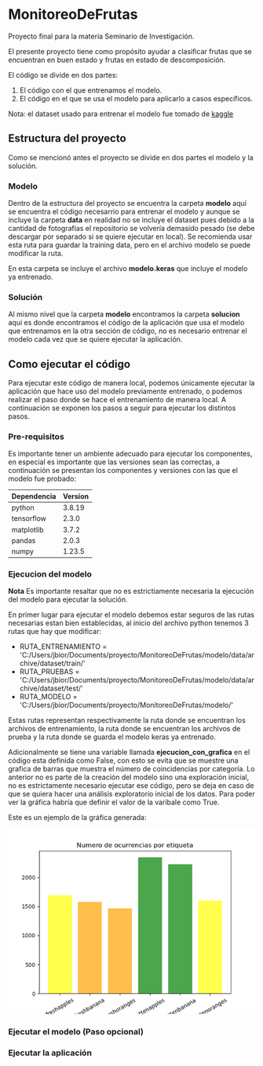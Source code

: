 # MonitoreoDeFrutas
Proyecto final para la materia Seminario de Investigación.

El presente proyecto tiene como propósito ayudar a clasificar frutas que se encuentran en buen estado y frutas en estado de descomposición.

El código se divide en dos partes:

1. El código con el que entrenamos el modelo.
2. El código en el que se usa el modelo para aplicarlo a casos específicos.

Nota: el dataset usado para entrenar el modelo fue tomado de [kaggle](https://www.kaggle.com/datasets/sriramr/fruits-fresh-and-rotten-for-classification)

## Estructura del proyecto

Como se mencionó antes el proyecto se divide en dos partes el modelo y la solución.

### Modelo

Dentro de la estructura del proyecto se encuentra la carpeta **modelo** aquí se encuentra el código necesarrio para entrenar el modelo y aunque se incluye la carpeta **data** en realidad no se incluye el dataset pues debido a la cantidad de fotografías el repositorio se volvería demasido pesado (se debe descargar por separado si se quiere ejecutar en local).
Se recomienda usar esta ruta para guardar la training data, pero en el archivo modelo se puede modificar la ruta.

En esta carpeta se incluye el archivo **modelo.keras** que incluye el modelo ya entrenado.


### Solución

Al mismo nivel que la carpeta **modelo** encontramos la carpeta **solucion** aqui es donde encontramos el código de la aplicación que usa el modelo que entrenamos en la otra sección de código, no es necesario entrenar el modelo cada vez que se quiere ejecutar la aplicación.

## Como ejecutar el código

Para ejecutar este código de manera local, podemos únicamente ejecutar la aplicación que hace uso del modelo previamente entrenado, o podemos realizar el paso donde se hace el entrenamiento de manera local. A continuación se exponen los pasos a seguir para ejecutar los distintos pasos.

### Pre-requisitos

Es importante tener un ambiente adecuado para ejecutar los componentes, en especial es importante que las versiones sean las correctas, a continuación se presentan los componentes y versiones con las que el modelo fue probado:

|Dependencia |Version |
|------------|--------|
|python      | 3.8.19 |
|tensorflow  | 2.3.0  |
|matplotlib  | 3.7.2  |
|pandas      | 2.0.3  |
|numpy       | 1.23.5 |

### Ejecucion del modelo

**Nota** Es importante resaltar que no es estrictiamente necesaria la ejecución del modelo para ejecutar la solución.

En primer lugar para ejecutar el modelo debemos estar seguros de las rutas necesarias estan bien establecidas, al inicio del archivo python tenemos 3 rutas que hay que modificar:

- RUTA_ENTRENAMIENTO = 'C:/Users/jbior/Documents/proyecto/MonitoreoDeFrutas/modelo/data/archive/dataset/train/'
- RUTA_PRUEBAS = 'C:/Users/jbior/Documents/proyecto/MonitoreoDeFrutas/modelo/data/archive/dataset/test/'
- RUTA_MODELO = 'C:/Users/jbior/Documents/proyecto/MonitoreoDeFrutas/modelo/'

Estas rutas representan respectivamente la ruta donde se encuentran los archivos de entrenamiento, la ruta donde se encuentran los archivos de prueba y la ruta donde se guarda el modelo keras ya entrenado.

Adicionalmente se tiene una variable llamada **ejecucion_con_grafica** en el código esta definida como False, con esto se evita que se muestre una grafica de barras que muestra el número de coincidencias por categoría. Lo anterior no es parte de la creación del modelo sino una exploración inicial, no es estrictamente necesario ejecutar ese código, pero se deja en caso de que se quiera hacer una análisis exploratorio inicial de los datos.  Para poder ver la gráfica habría que definir el valor de la varibale como True.

Este es un ejemplo de la gráfica generada:

![Grafica de coincidencias](figura1.png)


### Ejecutar el modelo (Paso opcional)

### Ejecutar la aplicación
